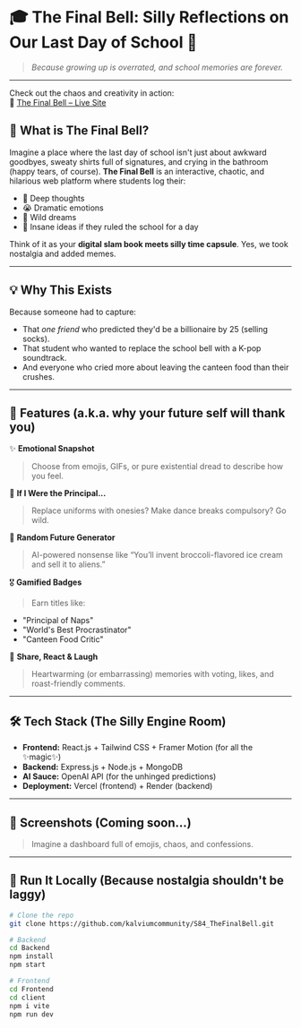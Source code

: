 # 🎓 The Final Bell: Silly Reflections on Our Last Day of School 🔔

> _Because growing up is overrated, and school memories are forever._

---

Check out the chaos and creativity in action:  
🔗 [The Final Bell – Live Site](https://inquisitive-belekoy-acd917.netlify.app/)

## 📖 What is The Final Bell?

Imagine a place where the last day of school isn't just about awkward goodbyes, sweaty shirts full of signatures, and crying in the bathroom (happy tears, of course). **The Final Bell** is an interactive, chaotic, and hilarious web platform where students log their:

- 🧠 Deep thoughts  
- 😭 Dramatic emotions  
- 🌈 Wild dreams  
- 👑 Insane ideas if they ruled the school for a day  

Think of it as your **digital slam book meets silly time capsule**. Yes, we took nostalgia and added memes.

---

## 💡 Why This Exists

Because someone had to capture:
- That *one friend* who predicted they'd be a billionaire by 25 (selling socks).
- That student who wanted to replace the school bell with a K-pop soundtrack.
- And everyone who cried more about leaving the canteen food than their crushes.

---

## 🚀 Features (a.k.a. why your future self will thank you)

✨ **Emotional Snapshot**  
> Choose from emojis, GIFs, or pure existential dread to describe how you feel.

👑 **If I Were the Principal...**  
> Replace uniforms with onesies? Make dance breaks compulsory? Go wild.

🔮 **Random Future Generator**  
> AI-powered nonsense like “You’ll invent broccoli-flavored ice cream and sell it to aliens.”

🎖️ **Gamified Badges**  
> Earn titles like:
  - "Principal of Naps"
  - "World's Best Procrastinator"
  - "Canteen Food Critic"

💬 **Share, React & Laugh**  
> Heartwarming (or embarrassing) memories with voting, likes, and roast-friendly comments.

---

## 🛠️ Tech Stack (The Silly Engine Room)

- **Frontend:** React.js + Tailwind CSS + Framer Motion (for all the ✨magic✨)
- **Backend:** Express.js + Node.js + MongoDB
- **AI Sauce:** OpenAI API (for the unhinged predictions)
- **Deployment:** Vercel (frontend) + Render (backend)

---

## 📸 Screenshots (Coming soon...)

> Imagine a dashboard full of emojis, chaos, and confessions.

---

## 🤖 Run It Locally (Because nostalgia shouldn't be laggy)

```bash
# Clone the repo
git clone https://github.com/kalviumcommunity/S84_TheFinalBell.git

# Backend
cd Backend
npm install
npm start

# Frontend
cd Frontend
cd client
npm i vite 
npm run dev
